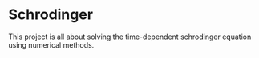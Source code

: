 # Schrodinger
This project is all about solving the time-dependent schrodinger equation using numerical methods.
